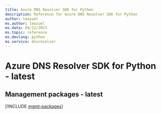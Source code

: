 ```yaml
---
title: Azure DNS Resolver SDK for Python
description: Reference for Azure DNS Resolver SDK for Python
author: lmazuel
ms.author: lmazuel
ms.data: 04/12/2023
ms.topic: reference
ms.devlang: python
ms.service: dnsresolver
---
```

# Azure DNS Resolver SDK for Python - latest

## Management packages - latest
[!INCLUDE [mgmt-packages](dns-resolver-mgmt-index.md)]